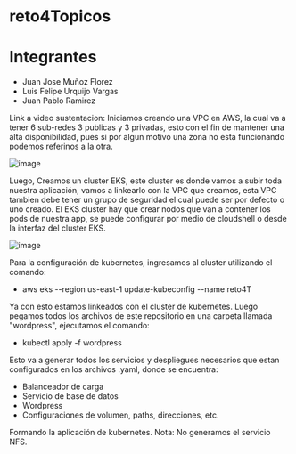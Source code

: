 # reto4Topicos
# Integrantes
- Juan Jose Muñoz Florez
- Luis Felipe Urquijo Vargas
- Juan Pablo Ramirez

Link a video sustentacion: 
Iniciamos creando una VPC en AWS, la cual va a tener 6 sub-redes 3 publicas y 3 privadas, esto con el fin de mantener una alta disponibilidad,
pues si por algun motivo una zona no esta funcionando podemos referinos a la otra.

![image](https://github.com/juanvx6/reto4Topicos/assets/96350704/d09f4da1-b467-4f13-87dd-7f467e51ab6e)

Luego, Creamos un cluster EKS, este cluster es donde vamos a subir toda nuestra aplicación, vamos a linkearlo con la VPC que creamos, esta VPC 
tambien debe tener un grupo de seguridad el cual puede ser por defecto o uno creado. El EKS cluster hay que crear nodos que van a contener los 
pods de nuestra app, se puede configurar por medio de cloudshell o desde la interfaz del cluster EKS.

![image](https://github.com/juanvx6/reto4Topicos/assets/96350704/4c0a044b-b59f-4494-8a98-50f6a5e8991d)

Para la configuración de kubernetes, ingresamos al cluster utilizando el comando:
- aws eks --region us-east-1 update-kubeconfig --name reto4T

Ya con esto estamos linkeados con el cluster de kubernetes.
Luego pegamos todos los archivos de este repositorio en una carpeta llamada "wordpress", ejecutamos el comando:

- kubectl apply -f wordpress

Esto va a generar todos los servicios y despliegues necesarios que estan configurados en los archivos .yaml, donde se encuentra:

- Balanceador de carga
- Servicio de base de datos
- Wordpress
- Configuraciones de volumen, paths, direcciones, etc.

Formando la aplicación de kubernetes.
Nota: No generamos el servicio NFS.
